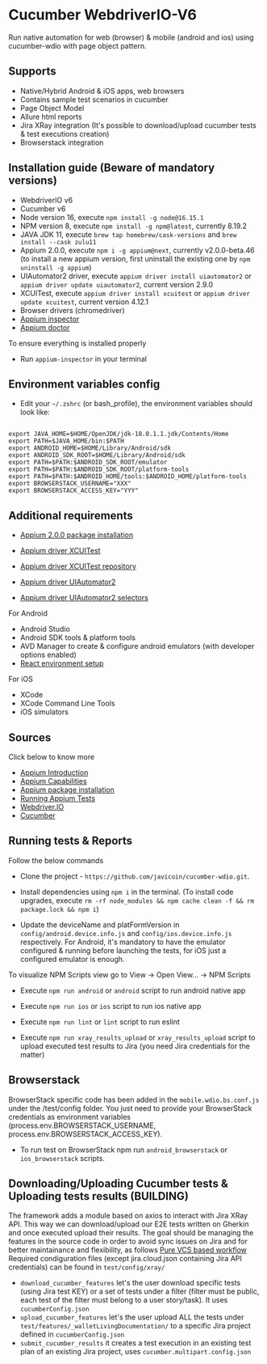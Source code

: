 # Cucumber WebdriverIO-V6

Run native automation for web (browser) & mobile (android and ios) using cucumber-wdio with page object pattern.

## Supports

- Native/Hybrid Android & iOS apps, web browsers
- Contains sample test scenarios in cucumber
- Page Object Model
- Allure html reports
- Jira XRay integration (It's possible to download/upload cucumber tests & test executions creation)
- Browserstack integration

## Installation guide (Beware of mandatory versions)

- WebdriverIO v6
- Cucumber v6
- Node version 16, execute `npm install -g node@16.15.1`
- NPM version 8, execute `npm install -g npm@latest`, currently 8.19.2
- JAVA JDK 11, execute `brew tap homebrew/cask-versions` and `brew install --cask zulu11`
- Appium 2.0.0, execute `npm i -g appium@next`, currently v2.0.0-beta.46 (to install a new appium version, first uninstall the existing one by `npm uninstall -g appium`)
- UIAutomator2 driver, execute `appium driver install uiautomator2` or `appium driver update uiautomator2`, current version 2.9.0
- XCUITest, execute `appium driver install xcuitest` or `appium driver update xcuitest`, current version 4.12.1
- Browser drivers (chromedriver)
- [Appium inspector](https://github.com/appium/appium-inspector/releases)
- [Appium doctor](https://www.npmjs.com/package/appium-doctor)

To ensure everything is installed properly
-  Run `appium-inspector` in your terminal

## Environment variables config
- Edit your `~/.zshrc` (or bash_profile), the environment variables should look like:

```

export JAVA_HOME=$HOME/OpenJDK/jdk-18.0.1.1.jdk/Contents/Home
export PATH=$JAVA_HOME/bin:$PATH
export ANDROID_HOME=$HOME/Library/Android/sdk
export ANDROID_SDK_ROOT=$HOME/Library/Android/sdk
export PATH=$PATH:$ANDROID_SDK_ROOT/emulator
export PATH=$PATH:$ANDROID_SDK_ROOT/platform-tools
export PATH=$PATH:$ANDROID_HOME/tools:$ANDROID_HOME/platform-tools
export BROWSERSTACK_USERNAME="XXX"
export BROWSERSTACK_ACCESS_KEY="YYY"

```

## Additional requirements

- [Appium 2.0.0 package installation](https://www.npmjs.com/package/appium/v/2.0.0-beta.40)

- [Appium driver XCUITest](http://appium.io/docs/en/drivers/ios-xcuitest/)
- [Appium driver XCUITest repository](https://github.com/appium/appium-xcuitest-driver#desired-capabilities)
- [Appium driver UIAutomator2](https://www.npmjs.com/package/appium-uiautomator2-driver)
- [Appium driver UIAutomator2 selectors](https://developer.android.com/reference/androidx/test/uiautomator/package-summary)

For Android
- Android Studio
- Android SDK tools & platform tools
- AVD Manager to create & configure android emulators (with developer options enabled)
- [React environment setup](https://reactnative.dev/docs/environment-setup)

For iOS
- XCode
- XCode Command Line Tools
- iOS simulators

## Sources

Click below to know more 
- [Appium Introduction](http://appium.io/docs/en/about-appium/intro/)
- [Appium Capabilities](http://appium.io/docs/en/writing-running-appium/caps/)
- [Appium package installation](https://www.npmjs.com/package/appium/v/2.0.0-beta.40)
- [Running Appium Tests](http://appium.io/docs/en/writing-running-appium/running-tests/)
- [Webdriver.IO](https://webdriver.io/docs/)
- [Cucumber](https://cucumber.io/docs/cucumber/)


## Running tests & Reports

Follow the below commands 
- Clone the project - `https://github.com/javicoin/cucumber-wdio.git`.

- Install dependencies using `npm i` in the terminal.
(To install code upgrades, execute `rm -rf node_modules && npm cache clean -f && rm package.lock && npm i`)

- Update the deviceName and platFormVersion in `config/android.device.info.js` and `config/ios.device.info.js` respectively. 
  For Android, it's mandatory to have the emulator configured & running before launching the tests, for iOS just a configured emulator is enough.

To visualize NPM Scripts view go to View -> Open View... -> NPM Scripts

- Execute `npm run android` or `android` script to run android native app

- Execute `npm run ios` or `ios` script to run ios native app

- Execute `npm run lint` or `lint` script to run eslint

- Execute `npm run xray_results_upload` or `xray_results_upload` script to upload executed test results to Jira (you need Jira credentials for the matter)

## Browserstack
BrowserStack specific code has been added in the `mobile.wdio.bs.conf.js` under the /test/config folder. You just need to provide your BrowserStack credentials as environment variables (process.env.BROWSERSTACK_USERNAME,
process.env.BROWSERSTACK_ACCESS_KEY).
- To run test on BrowserStack npm run `android_browserstack` or `ios_browserstack` scripts.

## Downloading/Uploading Cucumber tests & Uploading tests results (BUILDING)
The framework adds a module based on axios to interact with Jira XRay API.
This way we can download/upload our E2E tests written on Gherkin and once executed upload their results.
The goal should be managing the features in the source code in order to avoid sync issues on Jira and for better maintainance and flexibility, as follows [Pure VCS based workflow](https://docs.getxray.app/pages/viewpage.action?pageId=31622264)
Required condiguration files (except jira.cloud.json containing Jira API credentials) can be found in `test/config/xray/`

- `download_cucumber_features` let's the user download specific tests (using Jira test KEY) or a set of tests under a filter (filter must be public, each test of the filter must belong to a user story/task). It uses `cucumberConfig.json`
- `upload_cucumber_features` let's the user upload ALL the tests under `test/features/_walletLivingDocumentation/` to a specific Jira project defined in `cucumberConfig.json`
- `submit_cucumber_results` it creates a test execution in an existing test plan of an existing Jira project, uses `cucumber.multipart.config.json`
